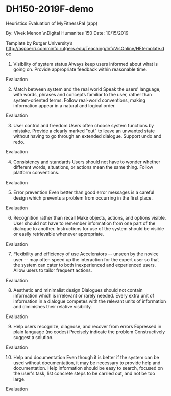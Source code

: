 # DH150-2019F-demo
Heuristics Evaluation of MyFitnessPal (app)

By:  Vivek Menon
\nDigital Humanites 150
Date:  10/15/2019

Template by Rutger University’s
http://aspoerri.comminfo.rutgers.edu/Teaching/InfoVisOnline/HEtemplate.doc

1. Visibility of system status 
Always keep users informed about what is going on.
Provide appropriate feedback within reasonable time. 

Evaluation


2. Match between system and the real world 
Speak the users' language, with words, phrases and concepts familiar to the user, rather than system-oriented terms. 
Follow real-world conventions, making information appear in a natural and logical order. 

Evaluation


3. User control and freedom 
Users often choose system functions by mistake.
Provide a clearly marked "out" to leave an unwanted state without having to go through an extended dialogue. 
Support undo and redo. 

Evaluation


4. Consistency and standards 
Users should not have to wonder whether different words, situations, or actions mean the same thing. 
Follow platform conventions. 

Evaluation


5. Error prevention 
Even better than good error messages is a careful design which prevents a problem from occurring in the first place. 

Evaluation


6. Recognition rather than recall 
Make objects, actions, and options visible. 
User should not have to remember information from one part of the dialogue to another. 
Instructions for use of the system should be visible or easily retrievable whenever appropriate. 

Evaluation


7. Flexibility and efficiency of use 
Accelerators -- unseen by the novice user -- may often speed up the interaction for the expert user so that the system can cater to both inexperienced and experienced users. 
Allow users to tailor frequent actions. 

Evaluation


8. Aesthetic and minimalist design 
Dialogues should not contain information which is irrelevant or rarely needed. 
Every extra unit of information in a dialogue competes with the relevant units of information and diminishes their relative visibility. 

Evaluation



9. Help users recognize, diagnose, and recover from errors 
Expressed in plain language (no codes)
Precisely indicate the problem
Constructively suggest a solution. 

Evaluation


10. Help and documentation 
Even though it is better if the system can be used without documentation, it may be necessary to provide help and documentation. 
Help  information should be easy to search, focused on the user's task, list concrete steps to be carried out, and not be too large. 

Evaluation


